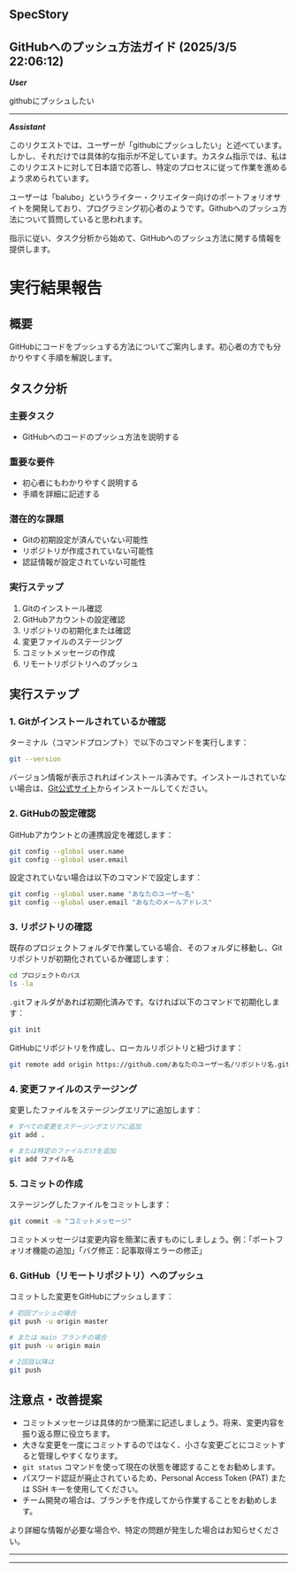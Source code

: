 ## SpecStory

## GitHubへのプッシュ方法ガイド (2025/3/5 22:06:12)

_**User**_

githubにプッシュしたい

---

_**Assistant**_

<think>
このリクエストでは、ユーザーが「githubにプッシュしたい」と述べています。しかし、それだけでは具体的な指示が不足しています。カスタム指示では、私はこのリクエストに対して日本語で応答し、特定のプロセスに従って作業を進めるよう求められています。

ユーザーは「balubo」というライター・クリエイター向けのポートフォリオサイトを開発しており、プログラミング初心者のようです。Githubへのプッシュ方法について質問していると思われます。

指示に従い、タスク分析から始めて、GitHubへのプッシュ方法に関する情報を提供します。
</think>

# 実行結果報告

## 概要
GitHubにコードをプッシュする方法についてご案内します。初心者の方でも分かりやすく手順を解説します。

## タスク分析
### 主要タスク
- GitHubへのコードのプッシュ方法を説明する

### 重要な要件
- 初心者にもわかりやすく説明する
- 手順を詳細に記述する

### 潜在的な課題
- Gitの初期設定が済んでいない可能性
- リポジトリが作成されていない可能性
- 認証情報が設定されていない可能性

### 実行ステップ
1. Gitのインストール確認
2. GitHubアカウントの設定確認
3. リポジトリの初期化または確認
4. 変更ファイルのステージング
5. コミットメッセージの作成
6. リモートリポジトリへのプッシュ

## 実行ステップ

### 1. Gitがインストールされているか確認

ターミナル（コマンドプロンプト）で以下のコマンドを実行します：

```bash
git --version
```

バージョン情報が表示されればインストール済みです。インストールされていない場合は、[Git公式サイト](https://git-scm.com/)からインストールしてください。

### 2. GitHubの設定確認

GitHubアカウントとの連携設定を確認します：

```bash
git config --global user.name
git config --global user.email
```

設定されていない場合は以下のコマンドで設定します：

```bash
git config --global user.name "あなたのユーザー名"
git config --global user.email "あなたのメールアドレス"
```

### 3. リポジトリの確認

既存のプロジェクトフォルダで作業している場合、そのフォルダに移動し、Gitリポジトリが初期化されているか確認します：

```bash
cd プロジェクトのパス
ls -la
```

`.git`フォルダがあれば初期化済みです。なければ以下のコマンドで初期化します：

```bash
git init
```

GitHubにリポジトリを作成し、ローカルリポジトリと紐づけます：

```bash
git remote add origin https://github.com/あなたのユーザー名/リポジトリ名.git
```

### 4. 変更ファイルのステージング

変更したファイルをステージングエリアに追加します：

```bash
# すべての変更をステージングエリアに追加
git add .

# または特定のファイルだけを追加
git add ファイル名
```

### 5. コミットの作成

ステージングしたファイルをコミットします：

```bash
git commit -m "コミットメッセージ"
```

コミットメッセージは変更内容を簡潔に表すものにしましょう。例：「ポートフォリオ機能の追加」「バグ修正：記事取得エラーの修正」

### 6. GitHub（リモートリポジトリ）へのプッシュ

コミットした変更をGitHubにプッシュします：

```bash
# 初回プッシュの場合
git push -u origin master

# または main ブランチの場合
git push -u origin main

# 2回目以降は
git push
```

## 注意点・改善提案

- コミットメッセージは具体的かつ簡潔に記述しましょう。将来、変更内容を振り返る際に役立ちます。
- 大きな変更を一度にコミットするのではなく、小さな変更ごとにコミットすると管理しやすくなります。
- `git status` コマンドを使って現在の状態を確認することをお勧めします。
- パスワード認証が廃止されているため、Personal Access Token (PAT) または SSH キーを使用してください。
- チーム開発の場合は、ブランチを作成してから作業することをお勧めします。

より詳細な情報が必要な場合や、特定の問題が発生した場合はお知らせください。

---



---

